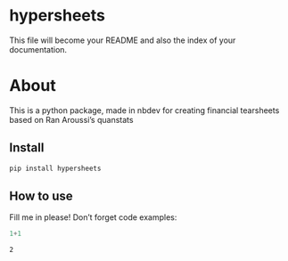 hypersheets
================

<!-- WARNING: THIS FILE WAS AUTOGENERATED! DO NOT EDIT! -->

This file will become your README and also the index of your
documentation.

# About

This is a python package, made in nbdev for creating financial
tearsheets based on Ran Aroussi’s quanstats

## Install

``` sh
pip install hypersheets
```

## How to use

Fill me in please! Don’t forget code examples:

``` python
1+1
```

    2
